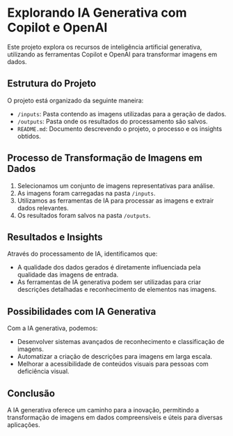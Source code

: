 # Explorando IA Generativa com Copilot e OpenAI

Este projeto explora os recursos de inteligência artificial generativa, utilizando as ferramentas Copilot e OpenAI para transformar imagens em dados.

## Estrutura do Projeto

O projeto está organizado da seguinte maneira:

- `/inputs`: Pasta contendo as imagens utilizadas para a geração de dados.
- `/outputs`: Pasta onde os resultados do processamento são salvos.
- `README.md`: Documento descrevendo o projeto, o processo e os insights obtidos.

## Processo de Transformação de Imagens em Dados

1. Selecionamos um conjunto de imagens representativas para análise.
2. As imagens foram carregadas na pasta `/inputs`.
3. Utilizamos as ferramentas de IA para processar as imagens e extrair dados relevantes.
4. Os resultados foram salvos na pasta `/outputs`.

## Resultados e Insights

Através do processamento de IA, identificamos que:

- A qualidade dos dados gerados é diretamente influenciada pela qualidade das imagens de entrada.
- As ferramentas de IA generativa podem ser utilizadas para criar descrições detalhadas e reconhecimento de elementos nas imagens.

## Possibilidades com IA Generativa

Com a IA generativa, podemos:

- Desenvolver sistemas avançados de reconhecimento e classificação de imagens.
- Automatizar a criação de descrições para imagens em larga escala.
- Melhorar a acessibilidade de conteúdos visuais para pessoas com deficiência visual.

## Conclusão

A IA generativa oferece um caminho para a inovação, permitindo a transformação de imagens em dados compreensíveis e úteis para diversas aplicações.
